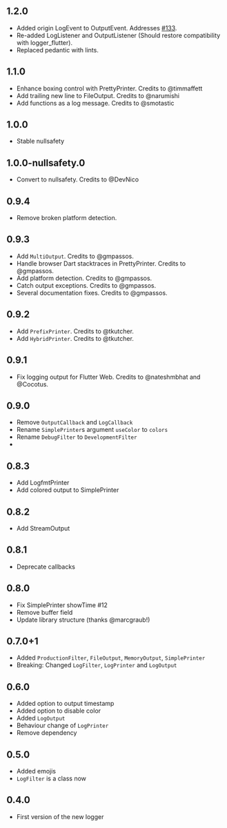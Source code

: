 ## 1.2.0

- Added origin LogEvent to OutputEvent. Addresses [#133](https://github.com/simc/logger/pull/133).
- Re-added LogListener and OutputListener (Should restore compatibility with logger_flutter).
- Replaced pedantic with lints.

## 1.1.0

- Enhance boxing control with PrettyPrinter. Credits to @timmaffett
- Add trailing new line to FileOutput. Credits to @narumishi
- Add functions as a log message. Credits to @smotastic

## 1.0.0

- Stable nullsafety

## 1.0.0-nullsafety.0
- Convert to nullsafety. Credits to @DevNico

## 0.9.4
- Remove broken platform detection.

## 0.9.3
- Add `MultiOutput`. Credits to @gmpassos.
- Handle browser Dart stacktraces in PrettyPrinter. Credits to @gmpassos.
- Add platform detection. Credits to @gmpassos.
- Catch output exceptions. Credits to @gmpassos.
- Several documentation fixes. Credits to @gmpassos.

## 0.9.2
- Add `PrefixPrinter`. Credits to @tkutcher.
- Add `HybridPrinter`. Credits to @tkutcher.

## 0.9.1
- Fix logging output for Flutter Web. Credits to @nateshmbhat and @Cocotus.

## 0.9.0
- Remove `OutputCallback` and `LogCallback`
- Rename `SimplePrinter`s argument `useColor` to `colors`
- Rename `DebugFilter` to `DevelopmentFilter`
- 
## 0.8.3
- Add LogfmtPrinter
- Add colored output to SimplePrinter

## 0.8.2
- Add StreamOutput

## 0.8.1
- Deprecate callbacks

## 0.8.0
- Fix SimplePrinter showTime #12
- Remove buffer field
- Update library structure (thanks @marcgraub!)

## 0.7.0+1
- Added `ProductionFilter`, `FileOutput`, `MemoryOutput`, `SimplePrinter`
- Breaking: Changed `LogFilter`, `LogPrinter` and `LogOutput`

## 0.6.0
- Added option to output timestamp
- Added option to disable color
- Added `LogOutput`
- Behaviour change of `LogPrinter`
- Remove dependency

## 0.5.0
- Added emojis
- `LogFilter` is a class now

## 0.4.0
- First version of the new logger
